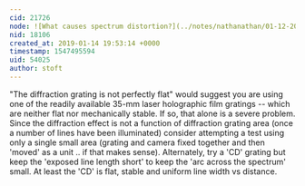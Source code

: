```yaml
---
cid: 21726
node: ![What causes spectrum distortion?](../notes/nathanathan/01-12-2019/what-causes-spectrum-distortion)
nid: 18106
created_at: 2019-01-14 19:53:14 +0000
timestamp: 1547495594
uid: 54025
author: stoft
---
```


 "The diffraction grating is not perfectly flat" would suggest you are using one of the readily available 35-mm laser holographic film gratings -- which are neither flat nor mechanically stable. If so, that alone is a severe problem. Since the diffraction effect is not a function of diffraction grating area (once a number of lines have been illuminated) consider attempting a test using only a single small area (grating and camera fixed together and then 'moved' as a unit .. if that makes sense). Alternately, try a 'CD' grating but keep the 'exposed line length short' to keep the 'arc across the spectrum' small. At least the 'CD' is flat, stable and uniform line width vs distance.